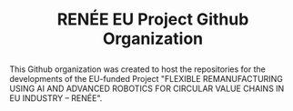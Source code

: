  # <p align="center"> RENÉE EU Project Github Organization </p>
  



This Github organization was created to host the repositories for the developments of the EU-funded Project "FLEXIBLE REMANUFACTURING USING AI AND ADVANCED ROBOTICS FOR CIRCULAR VALUE CHAINS IN EU INDUSTRY – RENÉE". 
